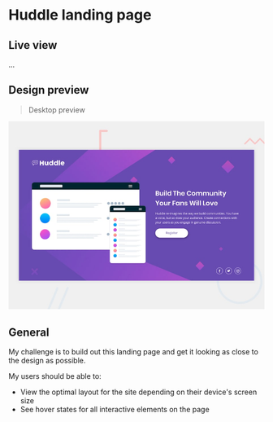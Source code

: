 # Huddle landing page

## Live view
...

## Design preview
> Desktop preview

![Desktop preview](./design/desktop-preview.jpg)

## General
My challenge is to build out this landing page and get it looking as close to the design as possible.

My users should be able to:
-   View the optimal layout for the site depending on their device's screen size
-   See hover states for all interactive elements on the page